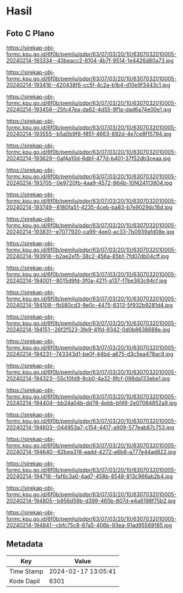 # Hasil

## Foto C Plano

https://sirekap-obj-formc.kpu.go.id/6f0b/pemilu/pdpr/63/07/03/20/10/6307032010005-20240214-193334--43beacc2-8104-4b7f-9514-1e4426d80a73.jpg

https://sirekap-obj-formc.kpu.go.id/6f0b/pemilu/pdpr/63/07/03/20/10/6307032010005-20240214-193416--420438f6-cc5f-4c2a-b1b4-d10e9f3443c1.jpg

https://sirekap-obj-formc.kpu.go.id/6f0b/pemilu/pdpr/63/07/03/20/10/6307032010005-20240214-193456--25fc47ea-da62-4d55-9f1a-dad6a74e00e1.jpg

https://sirekap-obj-formc.kpu.go.id/6f0b/pemilu/pdpr/63/07/03/20/10/6307032010005-20240214-193555--b5a0b9f8-f851-4663-892d-4e7ce8f15794.jpg

https://sirekap-obj-formc.kpu.go.id/6f0b/pemilu/pdpr/63/07/03/20/10/6307032010005-20240214-193629--0af4a10d-6db1-477d-b401-37f52db3ceaa.jpg

https://sirekap-obj-formc.kpu.go.id/6f0b/pemilu/pdpr/63/07/03/20/10/6307032010005-20240214-193705--0e9720fb-4aa9-4572-864b-10f424113804.jpg

https://sirekap-obj-formc.kpu.go.id/6f0b/pemilu/pdpr/63/07/03/20/10/6307032010005-20240214-193749--8180fa51-4235-4ceb-ba83-b7e9029dc18d.jpg

https://sirekap-obj-formc.kpu.go.id/6f0b/pemilu/pdpr/63/07/03/20/10/6307032010005-20240214-193831--e7077920-ca99-4ee0-ac33-7b0939afd08e.jpg

https://sirekap-obj-formc.kpu.go.id/6f0b/pemilu/pdpr/63/07/03/20/10/6307032010005-20240214-193918--b2ae2e15-38c2-456a-85b1-7fd07db04cff.jpg

https://sirekap-obj-formc.kpu.go.id/6f0b/pemilu/pdpr/63/07/03/20/10/6307032010005-20240214-194001--8015d9fd-3f0a-4211-a137-f7be363c94cf.jpg

https://sirekap-obj-formc.kpu.go.id/6f0b/pemilu/pdpr/63/07/03/20/10/6307032010005-20240214-194108--fb580cd3-8e0c-4475-8313-5f932b9281d4.jpg

https://sirekap-obj-formc.kpu.go.id/6f0b/pemilu/pdpr/63/07/03/20/10/6307032010005-20240214-194151--26f2f523-3fe9-41fd-9342-0d0b8638688e.jpg

https://sirekap-obj-formc.kpu.go.id/6f0b/pemilu/pdpr/63/07/03/20/10/6307032010005-20240214-194231--743343d1-be0f-44bd-a675-d3c5ea478ac9.jpg

https://sirekap-obj-formc.kpu.go.id/6f0b/pemilu/pdpr/63/07/03/20/10/6307032010005-20240214-194323--55c10fd9-9cb0-4a32-9fcf-098da133ebe1.jpg

https://sirekap-obj-formc.kpu.go.id/6f0b/pemilu/pdpr/63/07/03/20/10/6307032010005-20240214-194404--bb24a04b-dd78-4ebb-bf49-2e07064852a9.jpg

https://sirekap-obj-formc.kpu.go.id/6f0b/pemilu/pdpr/63/07/03/20/10/6307032010005-20240214-194603--044953a7-c154-4417-a909-577eab87c753.jpg

https://sirekap-obj-formc.kpu.go.id/6f0b/pemilu/pdpr/63/07/03/20/10/6307032010005-20240214-194640--62bea318-aadd-4272-a6b8-a777e44ad822.jpg

https://sirekap-obj-formc.kpu.go.id/6f0b/pemilu/pdpr/63/07/03/20/10/6307032010005-20240214-194716--faf6c3a0-4ad7-458b-8548-813c966ab2b4.jpg

https://sirekap-obj-formc.kpu.go.id/6f0b/pemilu/pdpr/63/07/03/20/10/6307032010005-20240214-194805--b956d59b-d399-465b-807d-e4a6198f75b2.jpg

https://sirekap-obj-formc.kpu.go.id/6f0b/pemilu/pdpr/63/07/03/20/10/6307032010005-20240214-194841--cbfc75c8-87a5-406b-93ea-91ad95569185.jpg


## Metadata

| Key        | Value               |
| ---------- | ------------------- |
| Time Stamp | 2024-02-17 13:05:41 |
| Kode Dapil | 6301                |



